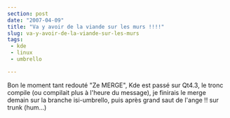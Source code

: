 ```yaml
---
section: post
date: "2007-04-09"
title: "Va y avoir de la viande sur les murs !!!!"
slug: va-y-avoir-de-la-viande-sur-les-murs
tags:
 - kde
 - linux
 - umbrello

---
```


Bon le moment tant redouté "Ze MERGE", Kde est passé sur Qt4.3, le tronc compile (ou compilait plus à l'heure du message), je finirais le merge demain sur la branche isi-umbrello, puis après grand saut de l'ange !! sur trunk (hum...)
